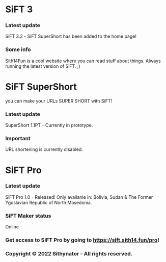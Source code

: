 # SiFT 3

### Latest update
SiFT 3.2 - SiFT SuperShort has been added to the home page!

### Some info
Sith14Fun is a cool website where you can read stuff about things. Always running the latest version of SiFT. ;)

# SiFT SuperShort
you can make your URLs SUPER SHORT with SiFT!

### Latest update
SuperShort 1.1PT - Currently in prototype.

### Important
URL shortening is currently disabled.

# SiFT Pro

### Latest update
SiFT Pro 1.0 - Released! Only availanle in: Bolivia, Sudan & The Former Ygoslavian Republic of North Masedonia.

### SiFT Maker status
Online

### Get access to SiFT Pro by going to https://sift.sith14.fun/pro!

### Copyright © 2022 Sithynator - All rights reserved.
